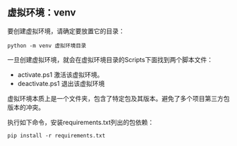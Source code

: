 ##   虚拟环境：venv

要创建虚拟环境，请确定要放置它的目录：

```
python -m venv 虚拟环境目录
```

一旦创建虚拟环境，就会在虚拟环境目录的Scripts下面找到两个脚本文件：
- activate.ps1 激活该虚拟环境。
- deactivate.ps1 退出该虚拟环境

虚拟环境本质上是一个文件夹，包含了特定包及其版本。避免了多个项目第三方包版本的冲突。

执行如下命令，安装requirements.txt列出的包依赖：

```
pip install -r requirements.txt
```
